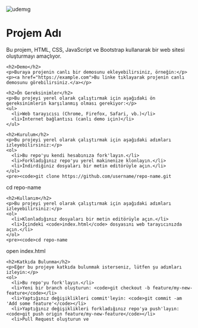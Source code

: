 ![udemıg](https://user-images.githubusercontent.com/128213456/235301456-533045aa-8429-4c86-a580-5168bed0333b.gif)
<!DOCTYPE html>
<html>
  <head>
    <title>Projem Adı</title>
  </head>
  <body>
    <h1>Projem Adı</h1>
    <p>Bu projem, HTML, CSS, JavaScript ve Bootstrap kullanarak bir web sitesi oluşturmayı amaçlıyor.</p>

    <h2>Demo</h2>
    <p>Buraya projenin canlı bir demosunu ekleyebilirsiniz, örneğin:</p>
    <p><a href="https://example.com">Bu linke tıklayarak projenin canlı demosunu görebilirsiniz.</a></p>

    <h2>Ön Gereksinimler</h2>
    <p>Bu projeyi yerel olarak çalıştırmak için aşağıdaki ön gereksinimlerin karşılanmış olması gerekiyor:</p>
    <ul>
      <li>Web tarayıcısı (Chrome, Firefox, Safari, vb.)</li>
      <li>İnternet bağlantısı (canlı demo için)</li>
    </ul>

    <h2>Kurulum</h2>
    <p>Bu projeyi yerel olarak çalıştırmak için aşağıdaki adımları izleyebilirsiniz:</p>
    <ol>
      <li>Bu repo'yu kendi hesabınıza fork'layın.</li>
      <li>Forkladığınız repo'yu yerel makinenize klonlayın.</li>
      <li>İndirdiğiniz dosyaları bir metin editörüyle açın.</li>
    </ol>
    <pre><code>git clone https://github.com/username/repo-name.git
cd repo-name</code></pre>

    <h2>Kullanım</h2>
    <p>Bu projeyi yerel olarak çalıştırmak için aşağıdaki adımları izleyebilirsiniz:</p>
    <ol>
      <li>Klonladığınız dosyaları bir metin editörüyle açın.</li>
      <li>İçindeki <code>index.html</code> dosyasını web tarayıcınızda açın.</li>
    </ol>
    <pre><code>cd repo-name
open index.html</code></pre>

    <h2>Katkıda Bulunma</h2>
    <p>Eğer bu projeye katkıda bulunmak isterseniz, lütfen şu adımları izleyin:</p>
    <ol>
      <li>Bu repo'yu fork'layın.</li>
      <li>Yeni bir branch oluşturun: <code>git checkout -b feature/my-new-feature</code></li>
      <li>Yaptığınız değişiklikleri commit'leyin: <code>git commit -am 'Add some feature'</code></li>
      <li>Yaptığınız değişiklikleri forkladığınız repo'ya push'layın: <code>git push origin feature/my-new-feature</code></li>
      <li>Pull Request oluşturun ve


